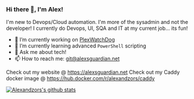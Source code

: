 ### Hi there 👋, I'm Alex!

I'm new to Devops/Cloud automation. I'm more of the sysadmin and not the developer!
I currently do Devops, UI, SQA and IT at my current job... its fun!

- 🔭 I’m currently working on [PlexWatchDog](https://github.com/alexandzors/plexwatchdog)
- 🌱 I’m currently learning advanced `PowerShell` scripting
- 💬 Ask me about tech!
- 📫 How to reach me: [git@alexsguardian.net](mailto:git@alexsguardian.net)

Check out my website @ https://alexsguardian.net
Check out my Caddy docker image @ https://hub.docker.com/r/alexandzors/caddy

[![Alexandzors's github stats](https://github-readme-stats.vercel.app/api?username=alexandzors)](https://github.com/anuraghazra/github-readme-stats)
